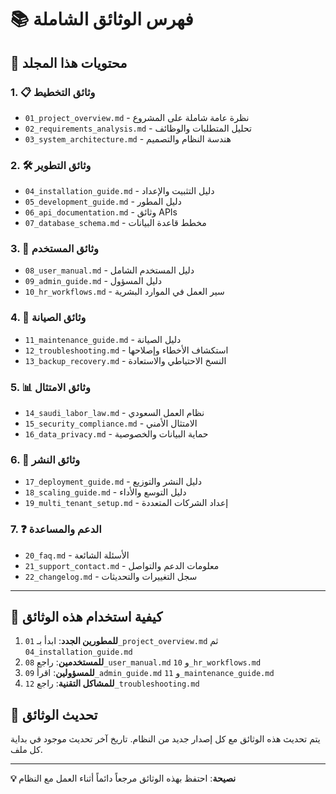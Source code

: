 # 📚 فهرس الوثائق الشاملة

## 📁 محتويات هذا المجلد

### 1. 📋 وثائق التخطيط
- `01_project_overview.md` - نظرة عامة شاملة على المشروع
- `02_requirements_analysis.md` - تحليل المتطلبات والوظائف
- `03_system_architecture.md` - هندسة النظام والتصميم

### 2. 🛠 وثائق التطوير
- `04_installation_guide.md` - دليل التثبيت والإعداد
- `05_development_guide.md` - دليل المطور
- `06_api_documentation.md` - وثائق APIs
- `07_database_schema.md` - مخطط قاعدة البيانات

### 3. 👤 وثائق المستخدم
- `08_user_manual.md` - دليل المستخدم الشامل
- `09_admin_guide.md` - دليل المسؤول
- `10_hr_workflows.md` - سير العمل في الموارد البشرية

### 4. 🔧 وثائق الصيانة
- `11_maintenance_guide.md` - دليل الصيانة
- `12_troubleshooting.md` - استكشاف الأخطاء وإصلاحها
- `13_backup_recovery.md` - النسخ الاحتياطي والاستعادة

### 5. 📊 وثائق الامتثال
- `14_saudi_labor_law.md` - نظام العمل السعودي
- `15_security_compliance.md` - الامتثال الأمني
- `16_data_privacy.md` - حماية البيانات والخصوصية

### 6. 🚀 وثائق النشر
- `17_deployment_guide.md` - دليل النشر والتوزيع
- `18_scaling_guide.md` - دليل التوسع والأداء
- `19_multi_tenant_setup.md` - إعداد الشركات المتعددة

### 7. ❓ الدعم والمساعدة
- `20_faq.md` - الأسئلة الشائعة
- `21_support_contact.md` - معلومات الدعم والتواصل
- `22_changelog.md` - سجل التغييرات والتحديثات

---

## 📖 كيفية استخدام هذه الوثائق

1. **للمطورين الجدد**: ابدأ بـ `01_project_overview.md` ثم `04_installation_guide.md`
2. **للمستخدمين**: راجع `08_user_manual.md` و `10_hr_workflows.md`
3. **للمسؤولين**: اقرأ `09_admin_guide.md` و `11_maintenance_guide.md`
4. **للمشاكل التقنية**: راجع `12_troubleshooting.md`

## 🔄 تحديث الوثائق

يتم تحديث هذه الوثائق مع كل إصدار جديد من النظام. تاريخ آخر تحديث موجود في بداية كل ملف.

---
**💡 نصيحة**: احتفظ بهذه الوثائق مرجعاً دائماً أثناء العمل مع النظام
